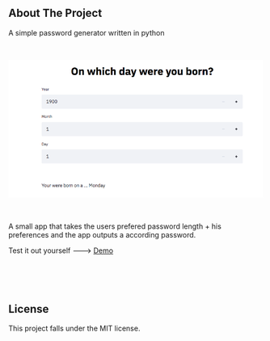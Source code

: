 ## About The Project
A simple password generator written in python

<br />

<p align="center">
    <a href="https://github.com/MaximilianFreitag/birthday_calculator">
        <img src="https://github.com/MaximilianFreitag/birthday_calculator/blob/main/birth.png">
    </a>
</p>

<br />

A small app that takes the users prefered password length + his preferences and the app outputs a according password. 


Test it out yourself ---> [Demo](https://share.streamlit.io/maximilianfreitag/birthday_calculator/main/birthday_calculator.py)


<br />
<br />
<br />


## License
This project falls under the MIT license.
